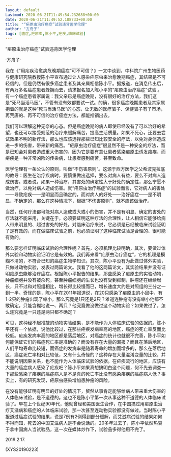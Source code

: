 ```yaml
---
layout: default
Lastmod: 2020-06-21T11:49:54.232688+00:00
date: 2020-06-21T11:49:52.188733+00:00
title: "“疟原虫治疗癌症”试验违背医学伦理"
author: "方舟子"
tags: [癌症,疟原虫,陈小平,疟疾,临床试验]
---
```


“疟原虫治疗癌症”试验违背医学伦理

·方舟子·

我在《“用疟疾治愈病危晚期癌症”可不可信？》一文中谈到，中科院广州生物医药与健康研究院教授陈小平宣布通过让人感染疟原虫来治愈晚期癌症，其结果是不可轻信的。但是仍然有很多癌症患者及其亲属相信陈小平。据报道，在消息传出后，有两万多名癌症患者蜂拥而去，请求报名加入陈小平的“疟原虫治疗癌症”试验 。有一个癌症患者家属说：我父亲已是癌症晚期，没有很好的治疗方法，我们这是“死马当活马医”，不管有没有效都要试一试。的确，很多癌症晚期患者及其家属抱着的就是这种“死马当活马医”的心态，让无数的医疗骗子、保健骗子有了市场，再荒唐的、再不可信的治疗癌症方法，都能推销出去。

我们可以理解这种无奈的心态。但是癌症晚期的病人即使已经没有了可以治好的希望，也还可以接受规范的治疗来缓解痛苦，提高生活质量。如果不死心，还要去尝试效果不明的新疗法，那么也应该选择那些已知比较安全的疗法，以免对身体造成进一步的伤害，带来新的痛苦。“疟原虫治疗癌症”很显然不是一种安全的疗法，而是已知会对患者造成重大伤害的，因为它是要有意让患者感染疟原虫诱发疟疾，而疟疾是一种非常凶险的传染病，让患者感到痛苦，甚至致命。

医学伦理有一条公认的原则，叫做“不伤害原则”。这源于西方医学之父希波克拉底的教导：医生在治疗疾病时，要慎重做出选择，要么对病人有益，要么不对病人造成伤害。或者说，如果一种治疗，其害处的确定性大于好处的确定性，那么宁愿不做治疗，以免对病人造成伤害。就“疟原虫治疗癌症”的试验而言，它对病人的害处——导致疟疾——是明显而且确定的，而对病人的好处——治好癌症——是不明显、不确定的，那么在这种情况下，根据“不伤害原则”，就不应该做治疗。

当然，任何疗法都可能对病人造成或大或小的伤害，并不是有明显、确定的害处的疗法就不能采用，关键在于，必须要证明这种疗法的合理性，让人相信它能够给病人带来明显的、超过害处的好处。对临床治疗来说，它必须是已经被临床试验证明了是有效的，而在做临床试验之前，也必须证明了这种临床试验是合理的、很可能有效的。

那么要怎样证明临床试验的合理性呢？首先，必须机理比较明确，其次，要做过体外实验和动物实验证明它是有效的。我们再来看“疟原虫治疗癌症”，它的机理是模糊不清的，不符合已知的癌症生物学知识。其次，陈小平没有为此做过体外实验，只做过动物实验，发表过两篇论文。我看了他的这两篇论文，其实验结果并没有证明疟原虫能够治疗癌症。根据陈小平报告的结果，那些感染了疟原虫的实验动物，肿瘤细胞并没有被杀死，甚至肿瘤细胞的生长也没有受到抑制，肿瘤还在继续增长，只不过和对照组相比，增长得比较慢而已，增长速度大约是对照组的三分之一到一半。奇怪的是，陈小平在2011年报道说，在20只感染了疟原虫的小鼠中，有1-2只的肿瘤出现了缩小。那么究竟是1只还是2只？难道连肿瘤有没有缩小他都不敢确定，只能含糊地说一、两只？他究竟做没做过这个动物实验？如果做过了，怎么连究竟是一只还是两只都不确定？

可见，这种经不起推敲的动物实验结果，是不能作为人体临床试验的依据的。陈小平还有一个依据，说他比较过，在那些疟疾发病率高的地区，癌症的死亡率反而比较低。疟疾发病率高的地区都是落后地区，对癌症的统计也就很不完善，陈小平如何能保证它们的癌症死亡率是准确的？而没有存在大量的漏报？而且在落后地区，人们平均寿命比较短，而癌症的发病率是随着寿命的增加而增多的，那么在落后地区，癌症死亡率相对比较低，又有什么奇怪的？这种存在大量混淆变量的比较，并不能说明因果关系，也不能作为人体临床试验的依据。在疟疾流行的地区，应该有大量的癌症病人感染了疟疾吧？陈小平如果真想搞明白这个问题，何不先去调查一下那些感染了疟疾的癌症病人是不是真的死亡率比没有感染疟疾的癌症病人低？事实上，有的研究发现，疟原虫感染增加患肿瘤的风险。

在没有能够证明有明显的好处的情况下，贸然从事肯定能够给病人带来重大伤害的人体临床试验，是不道德的。这也不是陈小平第一次从事这种不道德的人体临床试验了。早在上个世纪90年代，他就曾经和美国医生合作，在中国搞过用疟原虫治疗艾滋病和癌症的人体临床试验，那一次甚至连动物实验都没有做过。当时陈小平报道过癌症试验的结果，说是7例有2例得到部分缓解，而艾滋病试验的结果如何不得而知，死去的中国艾滋病人是不会说话的。20多年过去了，陈小平依然热衷于拿中国病人当试验品，这一次在媒体炒作下，试验品多得他用不完了。

2019.2.17.

(XYS20190223)


